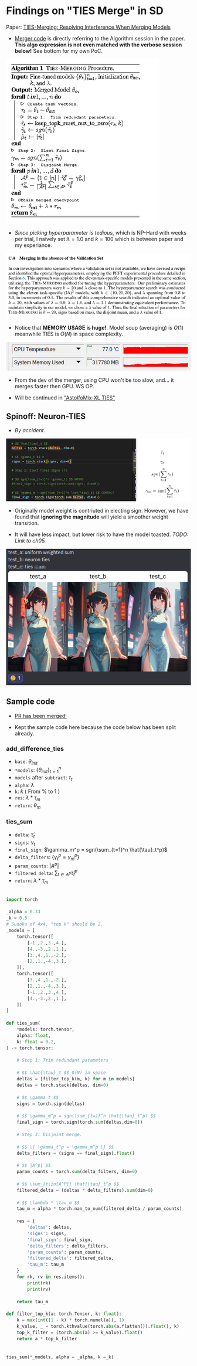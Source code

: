 # Findings on "TIES Merge" in SD #

Paper: [TIES-Merging: Resolving Interference When Merging Models](https://arxiv.org/abs/2306.01708)

- [Merger code](https://github.com/ljleb/sd-mecha/blob/main/sd_mecha/__init__.py#L139-L167) is directly referring to the Algorithm session in the paper. **This algo expression is not even matched with the verbose session below!** See bottom for my own PoC.

![24042301.png](./img/24042301.png)

- *Since picking hyperparameter is tedious*, which is NP-Hard with weeks per trial, I naively set $\lambda=1.0$ and $k=100$ which is between paper and my experiance.

![24042302.PNG](./img/24042302.PNG)

- Notice that **MEMORY USAGE is huge!**. Model soup (averaging) is $O(1)$ meanwhile TIES is $O(N)$ in space complexity.

![photo_2024-04-22_07-45-58.jpg](./img/photo_2024-04-22_07-45-58.jpg)

- From the dev of the merger, using CPU won't be too slow, and... it merges faster then GPU. WS OP.

- Will be continued in ["AstolfoMix-XL TIES"](../ch05/README_XL.MD)

## Spinoff: Neuron-TIES ##

- *By accident.*

![photo_2024-04-23_12-37-11.jpg](./img/photo_2024-04-23_12-37-11.jpg)

- Originally model weight is contriuted in electing sign. However, we have found that **ignoring the magnitude** will yield a smoother weight transition.

- It will have less impact, but lower risk to have the model toasted. *TODO: Link to ch05.*

![24042401.PNG](./img/24042401.PNG)

## Sample code ##

- [PR has been merged!](https://github.com/ljleb/sd-mecha/pull/24)

- Kept the sample code here because the code below has been split already. 

### add_difference_ties ###
- `base`: $\theta_{init}$
- `*models`: $\{\theta_{init}\}_{t=1}^n$
- `models` after `subtract`: $\tau_t$
- `alpha`: $\lambda$
- `k`: $k$ ( From $\%$ to $1$ )
- `res`: $\lambda * \tau_m$
- `return`: $\theta_m$
### ties_sum ###
- `delta`: $\hat{\tau}_t$
- `signs`: $\gamma_t$
- `final_sign`: $\gamma_m^p = sgn(\sum_{t=1}^n \hat{\tau}_t^p)$
- `delta_filters`: $\{ \gamma_t^p = \gamma_m^p \}$
- `param_counts`: $|A^p|$
- `filtered_delta`: $\sum_{t\in{A^p}} \hat{\tau}_t^p$
- `return`: $\lambda * \tau_m$

```py

import torch

_alpha = 0.33
_k = 0.5
# Sudoku of 4x4, "top k" should be 2.
_models = [
    torch.tensor([    
        [-1.,2.,3.,4.],
        [4.,-3.,2.,1.],
        [3.,4.,1.,-2.],
        [2.,1.,-4.,3.],
    ]),
    torch.tensor([        
        [3.,4.,1.,-2.],
        [2.,1.,-4.,3.],
        [-1.,2.,3.,4.],
        [4.,-3.,2.,1.],
    ])
]

def ties_sum(  
    *models: torch.tensor,
    alpha: float,
    k: float = 0.2,
) -> torch.tensor:

    # Step 1: Trim redundant parameters

    # $$ \hat{\tau}_t $$ O(N) in space
    deltas = [filter_top_k(m, k) for m in models]
    deltas = torch.stack(deltas, dim=0)

    # $$ \gamma_t $$ 
    signs = torch.sign(deltas)

    # $$ \gamma_m^p = sgn(\sum_{t=1}^n \hat{\tau}_t^p) $$
    final_sign = torch.sign(torch.sum(deltas,dim=0)) 

    # Step 3: Disjoint merge.

    # $$ \{ \gamma_t^p = \gamma_m^p \} $$
    delta_filters = (signs == final_sign).float()

    # $$ |A^p| $$
    param_counts = torch.sum(delta_filters, dim=0)

    # $$ \sum_{t\in{A^P}} \hat{\tau}_t^p $$
    filtered_delta = (deltas * delta_filters).sum(dim=0)

    # $$ \lambda * \tau_m $$
    tau_m = alpha * torch.nan_to_num(filtered_delta / param_counts)

    res = {
        'deltas': deltas,
        'signs': signs,
        'final_sign': final_sign,
        'delta_filters': delta_filters,
        'param_counts': param_counts,
        'filtered_delta': filtered_delta,
        'tau_m': tau_m
    }
    for rk, rv in res.items():
        print(rk)
        print(rv)

    return tau_m

def filter_top_k(a: torch.Tensor, k: float):
    k = max(int((1 - k) * torch.numel(a)), 1)
    k_value, _ = torch.kthvalue(torch.abs(a.flatten()).float(), k)
    top_k_filter = (torch.abs(a) >= k_value).float()
    return a * top_k_filter


ties_sum(*_models, alpha = _alpha, k =_k)
```
